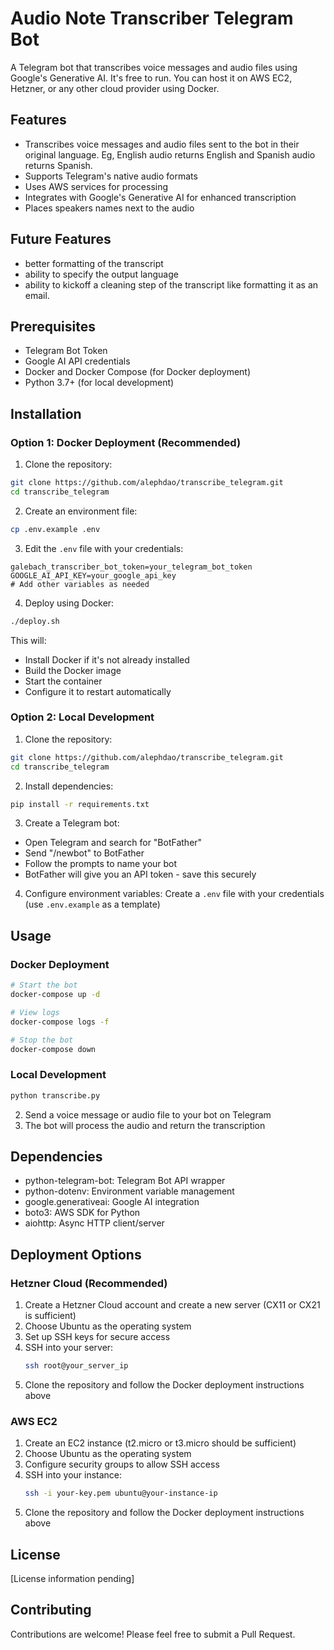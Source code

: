# Audio Note Transcriber Telegram Bot

A Telegram bot that transcribes voice messages and audio files using Google's Generative AI. It's free to run. You can host it on AWS EC2, Hetzner, or any other cloud provider using Docker.

## Features

- Transcribes voice messages and audio files sent to the bot in their original language. Eg, English audio returns English and Spanish audio returns Spanish. 
- Supports Telegram's native audio formats
- Uses AWS services for processing
- Integrates with Google's Generative AI for enhanced transcription
- Places speakers names next to the audio

## Future Features
- better formatting of the transcript
- ability to specify the output language
- ability to kickoff a cleaning step of the transcript like formatting it as an email. 

## Prerequisites

- Telegram Bot Token
- Google AI API credentials
- Docker and Docker Compose (for Docker deployment)
- Python 3.7+ (for local development)

## Installation

### Option 1: Docker Deployment (Recommended)

1. Clone the repository:
```bash
git clone https://github.com/alephdao/transcribe_telegram.git
cd transcribe_telegram
```

2. Create an environment file:
```bash
cp .env.example .env
```

3. Edit the `.env` file with your credentials:
```
galebach_transcriber_bot_token=your_telegram_bot_token
GOOGLE_AI_API_KEY=your_google_api_key
# Add other variables as needed
```

4. Deploy using Docker:
```bash
./deploy.sh
```

This will:
- Install Docker if it's not already installed
- Build the Docker image
- Start the container
- Configure it to restart automatically

### Option 2: Local Development

1. Clone the repository:
```bash
git clone https://github.com/alephdao/transcribe_telegram.git
cd transcribe_telegram
```

2. Install dependencies:
```bash
pip install -r requirements.txt
```

3. Create a Telegram bot:
- Open Telegram and search for "BotFather"
- Send "/newbot" to BotFather
- Follow the prompts to name your bot
- BotFather will give you an API token - save this securely

4. Configure environment variables:
Create a `.env` file with your credentials (use `.env.example` as a template)

## Usage

### Docker Deployment
```bash
# Start the bot
docker-compose up -d

# View logs
docker-compose logs -f

# Stop the bot
docker-compose down
```

### Local Development
```bash
python transcribe.py
```

2. Send a voice message or audio file to your bot on Telegram
3. The bot will process the audio and return the transcription

## Dependencies

- python-telegram-bot: Telegram Bot API wrapper
- python-dotenv: Environment variable management
- google.generativeai: Google AI integration
- boto3: AWS SDK for Python
- aiohttp: Async HTTP client/server

## Deployment Options

### Hetzner Cloud (Recommended)

1. Create a Hetzner Cloud account and create a new server (CX11 or CX21 is sufficient)
2. Choose Ubuntu as the operating system
3. Set up SSH keys for secure access
4. SSH into your server:
   ```bash
   ssh root@your_server_ip
   ```
5. Clone the repository and follow the Docker deployment instructions above

### AWS EC2

1. Create an EC2 instance (t2.micro or t3.micro should be sufficient)
2. Choose Ubuntu as the operating system
3. Configure security groups to allow SSH access
4. SSH into your instance:
   ```bash
   ssh -i your-key.pem ubuntu@your-instance-ip
   ```
5. Clone the repository and follow the Docker deployment instructions above

## License

[License information pending]

## Contributing

Contributions are welcome! Please feel free to submit a Pull Request.
